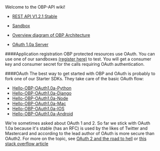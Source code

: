 Welcome to the OBP-API wiki!

* [REST API V1.2.1 Stable](https://github.com/OpenBankProject/OBP-API/wiki/REST-API-V1.2.1)

* [Sandbox](https://github.com/OpenBankProject/OBP-API/wiki/Sandbox)

* [Overview diagram of OBP Architecture](https://github.com/OpenBankProject/OBP-API/wiki/Open-Bank-Project-Architecture)

* [OAuth 1.0a Server](https://github.com/OpenBankProject/OBP-API/wiki/OAuth-1.0-Server)

####Application registration
OBP protected resources use OAuth. You can use one of our sandboxes [(register here)](https://apisandbox.openbankproject.com/consumer-registration) to test.
You will get a consumer key and consumer secret for the calls requiring OAuth authentication.

####OAuth
The best way to get started with OBP and OAuth is probably to fork one of our Starter SDKs. They take care of the basic OAuth flow:

* [Hello-OBP-OAuth1.0a-Python](https://github.com/OpenBankProject/Hello-OBP-OAuth1.0a-Python)
* [Hello-OBP-OAuth1.0a-Django](https://github.com/OpenBankProject/Hello-OBP-OAuth1.0a-Django)
* [Hello-OBP-OAuth1.0a-Node](https://github.com/OpenBankProject/Hello-OBP-OAuth1.0a-Node)
* [Hello-OBP-OAuth1.0a-Mac](https://github.com/OpenBankProject/Hello-OBP-OAuth1.0a-Mac)
* [Hello-OBP-OAuth1.0a-IOS](https://github.com/OpenBankProject/Hello-OBP-OAuth1.0a-IOS)
* [Hello-OBP-OAuth1.0a-Android](https://github.com/OpenBankProject/Hello-OBP-OAuth1.0a-Android)

We're sometimes asked about OAuth 1 and 2. So far we stick with OAuth 1.0a because it's stable (has an RFC) is used by the likes of Twitter and Mastercard and according to the lead author of OAuth is more secure than OAuth2. For more on the topic, see [OAuth 2 and the road to hell](http://hueniverse.com/2012/07/26/oauth-2-0-and-the-road-to-hell/) or [this stack overflow article](http://stackoverflow.com/questions/4113934/how-is-oauth-2-different-from-oauth-1)


